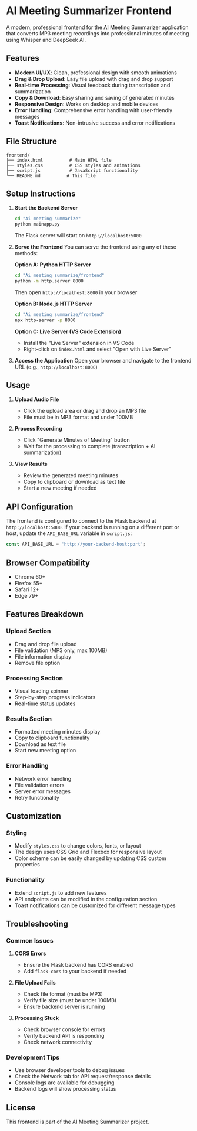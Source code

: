 # AI Meeting Summarizer Frontend

A modern, professional frontend for the AI Meeting Summarizer application that converts MP3 meeting recordings into professional minutes of meeting using Whisper and DeepSeek AI.

## Features

- **Modern UI/UX**: Clean, professional design with smooth animations
- **Drag & Drop Upload**: Easy file upload with drag and drop support
- **Real-time Processing**: Visual feedback during transcription and summarization
- **Copy & Download**: Easy sharing and saving of generated minutes
- **Responsive Design**: Works on desktop and mobile devices
- **Error Handling**: Comprehensive error handling with user-friendly messages
- **Toast Notifications**: Non-intrusive success and error notifications

## File Structure

```
frontend/
├── index.html          # Main HTML file
├── styles.css          # CSS styles and animations
├── script.js           # JavaScript functionality
└── README.md          # This file
```

## Setup Instructions

1. **Start the Backend Server**
   ```bash
   cd "Ai meeting summarize"
   python mainapp.py
   ```
   The Flask server will start on `http://localhost:5000`

2. **Serve the Frontend**
   You can serve the frontend using any of these methods:

   **Option A: Python HTTP Server**
   ```bash
   cd "Ai meeting summarize/frontend"
   python -m http.server 8000
   ```
   Then open `http://localhost:8000` in your browser

   **Option B: Node.js HTTP Server**
   ```bash
   cd "Ai meeting summarize/frontend"
   npx http-server -p 8000
   ```

   **Option C: Live Server (VS Code Extension)**
   - Install the "Live Server" extension in VS Code
   - Right-click on `index.html` and select "Open with Live Server"

3. **Access the Application**
   Open your browser and navigate to the frontend URL (e.g., `http://localhost:8000`)

## Usage

1. **Upload Audio File**
   - Click the upload area or drag and drop an MP3 file
   - File must be in MP3 format and under 100MB

2. **Process Recording**
   - Click "Generate Minutes of Meeting" button
   - Wait for the processing to complete (transcription + AI summarization)

3. **View Results**
   - Review the generated meeting minutes
   - Copy to clipboard or download as text file
   - Start a new meeting if needed

## API Configuration

The frontend is configured to connect to the Flask backend at `http://localhost:5000`. If your backend is running on a different port or host, update the `API_BASE_URL` variable in `script.js`:

```javascript
const API_BASE_URL = 'http://your-backend-host:port';
```

## Browser Compatibility

- Chrome 60+
- Firefox 55+
- Safari 12+
- Edge 79+

## Features Breakdown

### Upload Section
- Drag and drop file upload
- File validation (MP3 only, max 100MB)
- File information display
- Remove file option

### Processing Section
- Visual loading spinner
- Step-by-step progress indicators
- Real-time status updates

### Results Section
- Formatted meeting minutes display
- Copy to clipboard functionality
- Download as text file
- Start new meeting option

### Error Handling
- Network error handling
- File validation errors
- Server error messages
- Retry functionality

## Customization

### Styling
- Modify `styles.css` to change colors, fonts, or layout
- The design uses CSS Grid and Flexbox for responsive layout
- Color scheme can be easily changed by updating CSS custom properties

### Functionality
- Extend `script.js` to add new features
- API endpoints can be modified in the configuration section
- Toast notifications can be customized for different message types

## Troubleshooting

### Common Issues

1. **CORS Errors**
   - Ensure the Flask backend has CORS enabled
   - Add `flask-cors` to your backend if needed

2. **File Upload Fails**
   - Check file format (must be MP3)
   - Verify file size (must be under 100MB)
   - Ensure backend server is running

3. **Processing Stuck**
   - Check browser console for errors
   - Verify backend API is responding
   - Check network connectivity

### Development Tips

- Use browser developer tools to debug issues
- Check the Network tab for API request/response details
- Console logs are available for debugging
- Backend logs will show processing status

## License

This frontend is part of the AI Meeting Summarizer project.
